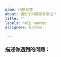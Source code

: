 ```yaml
---
name: 问题反馈
about: 遇到了问题或有意见？
title: ''
labels: help wanted
assignees: Germxu

---
```


### 描述你遇到的问题：